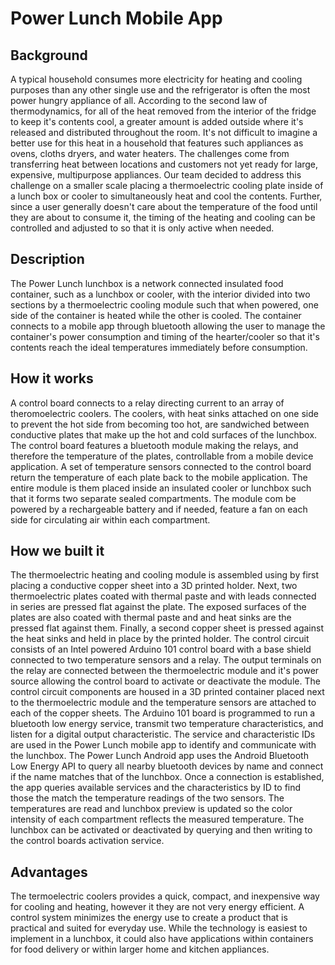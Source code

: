 Power Lunch Mobile App
====================

Background
-------------------

A typical household consumes more electricity for heating and cooling purposes than any other single use and the refrigerator is often the most power hungry appliance of all. According to the second law of thermodynamics, for all of the heat removed from the interior of the fridge to keep it's contents cool, a greater amount is added outside where it's released and distributed throughout the room. It's not difficult to imagine a better use for this heat in a household that features such appliances as ovens, cloths dryers, and water heaters. The challenges come from transferring heat between locations and customers not yet ready for large, expensive, multipurpose appliances.
Our team decided to address this challenge on a smaller scale placing a thermoelectric cooling plate inside of a lunch box or cooler to simultaneously heat and cool the contents. Further, since a user generally doesn't care about the temperature of the food until they are about to consume it, the timing of the heating and cooling can be controlled and adjusted to so that it is only active when needed.

Description
-------------

The Power Lunch lunchbox is a network connected insulated food container, such as a lunchbox or cooler, with the interior divided into two sections by a thermoelectric cooling module such that when powered, one side of the container is heated while the other is cooled. The container connects to a mobile app through bluetooth allowing the user to manage the container's power consumption and timing of the hearter/cooler so that it's contents reach the ideal temperatures immediately before consumption.

How it works
----------------

A control board connects to a relay directing current to an array of theromoelectric coolers. The coolers, with heat sinks attached on one side to prevent the hot side from becoming too hot, are sandwiched between conductive plates that make up the hot and cold surfaces of the lunchbox. The control board features a bluetooth module making the relays, and therefore the temperature of the plates, controllable from a mobile device application. A set of temperature sensors connected to the control board return the temperature of each plate back to the mobile application.
The entire module is them placed inside an insulated cooler or lunchbox such that it forms two separate sealed compartments. The module com be powered by a rechargeable battery and if needed, feature a fan on each side for circulating air within each compartment.

How we built it
--------------------

The thermoelectric heating and cooling module is assembled using by first placing a conductive copper sheet into a 3D printed holder. Next, two thermoelectric plates coated with thermal paste and with leads connected in series are pressed flat against the plate. The exposed surfaces of the plates are also coated with thermal paste and and heat sinks are the pressed flat against them. Finally, a second copper sheet is pressed against the heat sinks and held in place by the printed holder.
The control circuit consists of an Intel powered Arduino 101 control board with a base shield connected to two temperature sensors and a relay. The output terminals on the relay are connected between the thermoelectric module and it's power source allowing the control board to activate or deactivate the module. The control circuit components are housed in a 3D printed container placed next to the thermoelectric module and the temperature sensors are attached to each of the copper sheets.
The Arduino 101 board is programmed to run a bluetooth low energy service, transmit two temperature characteristics, and listen for a digital output characteristic. The service and characteristic IDs are used in the Power Lunch mobile app to identify and communicate with the lunchbox.
The Power Lunch Android app uses the Android Bluetooth Low Energy API to query all nearby bluetooth devices by name and connect if the name matches that of the lunchbox. Once a connection is established, the app queries available services and the characteristics by ID to find those the match the temperature readings of the two sensors. The temperatures are read and lunchbox preview is updated so the color intensity of each compartment reflects the measured temperature. The lunchbox can be activated or deactivated by querying and then writing to the control boards activation service.

Advantages
-------------------------

The termoelectric coolers provides a quick, compact, and inexpensive way for cooling and heating, however it they are not very energy efficient. A control system minimizes the energy use to create a product that is practical and suited for everyday use. While the technology is easiest to implement in a lunchbox, it could also have applications within containers for food delivery or within larger home and kitchen appliances. 
